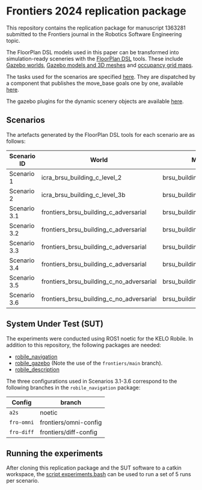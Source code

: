 # Frontiers 2024 replication package

This repository contains the replication package for manuscript 1363281 submitted to the Frontiers journal in the Robotics Software Engineering topic. 

The FloorPlan DSL models used in this paper can be transformed into simulation-ready sceneries with the [FloorPlan DSL](https://github.com/secorolab/FloorPlan-DSL) tools. 
These include [Gazebo worlds](/worlds/), [Gazebo models and 3D meshes](/models/) and [occupancy grid maps](/maps/).

The tasks used for the scenarios are specified [here](/tasks/). They are dispatched by a component that publishes the move_base goals one by one, available [here](https://github.com/secorolab/waypoint_dispatcher).

The gazebo plugins for the dynamic scenery objects are available [here](https://github.com/secorolab/dynamic-gazebo-plugins).

## Scenarios

The artefacts generated by the FloorPlan DSL tools for each scenario are as follows:

| Scenario ID | World | Map | Task |
|----|----|----|----|
| Scenario 1 | icra_brsu_building_c_level_2 | brsu_building_c_static | left_long_corridor_task |
| Scenario 2 | icra_brsu_building_c_level_3b | brsu_building_c_static | left_long_corridor_task | 
| Scenario 3.1 | frontiers_brsu_building_c_adversarial | brsu_building_c_dynamic | task_1 |
| Scenario 3.2 | frontiers_brsu_building_c_adversarial | brsu_building_c_dynamic | task_2 |
| Scenario 3.3 | frontiers_brsu_building_c_adversarial | brsu_building_c_dynamic | task_3 |
| Scenario 3.4 | frontiers_brsu_building_c_adversarial | brsu_building_c_dynamic | task_4 |
| Scenario 3.5 | frontiers_brsu_building_c_no_adversarial | brsu_building_c_dynamic | task_2 |
| Scenario 3.6 | frontiers_brsu_building_c_no_adversarial | brsu_building_c_dynamic | task_4 |

## System Under Test (SUT)

The experiments were conducted using ROS1 noetic for the KELO Robile. In addition to this repository, the following packages are needed: 

- [robile_navigation](https://github.com/secorolab/robile_navigation)
- [robile_gazebo](https://github.com/secorolab/robile_gazebo/tree/frontiers/main) (Note the use of the `frontiers/main` branch).
- [robile_description](https://github.com/secorolab/robile_description)

The three configurations used in Scenarios 3.1-3.6 correspond to the following branches in the `robile_navigation` package:

| Config | branch |
|---|---|
| `a2s` | noetic | 
| `fro-omni` | frontiers/omni-config | 
| `fro-diff` | frontiers/diff-config | 

## Running the experiments

After cloning this replication package and the SUT software to a catkin workspace, the [script experiments.bash](/experiments.bash) can be used to run a set of 5 runs per scenario.
